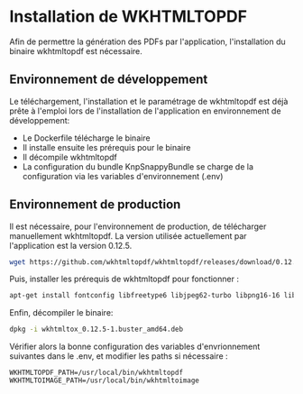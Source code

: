 Installation de WKHTMLTOPDF
============================
Afin de permettre la génération des PDFs par l'application, l'installation du binaire wkhtmltopdf 
est nécessaire.

## Environnement de développement

Le téléchargement, l'installation et le paramétrage de wkhtmltopdf est déjà prête à l'emploi lors
de l'installation de l'application en environnement de développement:
- Le Dockerfile télécharge le binaire
- Il installe ensuite les prérequis pour le binaire
- Il décompile wkhtmltopdf
- La configuration du bundle KnpSnappyBundle se charge de la configuration via les variables d'environnement (.env)

## Environnement de production
Il est nécessaire, pour l'environnement de production, de télécharger manuellement wkhtmltopdf.
La version utilisée actuellement par l'application est la version 0.12.5.
```bash
wget https://github.com/wkhtmltopdf/wkhtmltopdf/releases/download/0.12.5/wkhtmltox_0.12.5-1.buster_amd64.deb
```

Puis, installer les prérequis de wkhtmltopdf pour fonctionner :
```bash
apt-get install fontconfig libfreetype6 libjpeg62-turbo libpng16-16 libxrender1 xfonts-75dpi xfonts-base
```

Enfin, décompiler le binaire:
```bash
dpkg -i wkhtmltox_0.12.5-1.buster_amd64.deb
```

Vérifier alors la bonne configuration des variables d'envrionnement suivantes dans le .env, et
 modifier les paths si nécessaire :
```
WKHTMLTOPDF_PATH=/usr/local/bin/wkhtmltopdf
WKHTMLTOIMAGE_PATH=/usr/local/bin/wkhtmltoimage
```